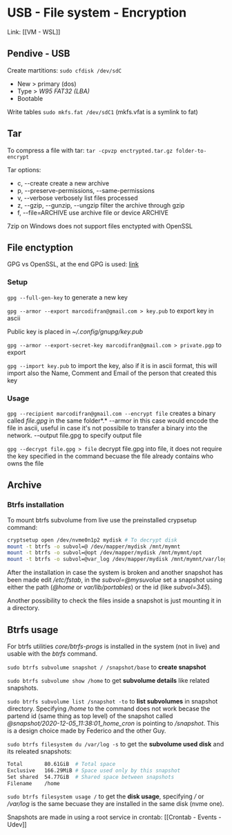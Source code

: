 # USB - File system - Encryption
Link: [[VM - WSL]]

## Pendive - USB
Create martitions: `sudo cfdisk /dev/sdC`

- New > primary (dos)
- Type > *W95 FAT32 (LBA)*
- Bootable

Write tables `sudo mkfs.fat /dev/sdC1` (mkfs.vfat is a symlink to fat)

## Tar
To compress a file with tar: `tar -cpvzp enctrypted.tar.gz folder-to-encrypt`

Tar options: 
- c, --create create a new archive
- p, --preserve-permissions, --same-permissions
- v, --verbose verbosely list files processed
- z, --gzip, --gunzip, --ungzip filter the archive through gzip
- f, --file=ARCHIVE use archive file or device ARCHIVE

7zip on Windows does not support files enctypted with OpenSSL

## File enctyption
GPG vs OpenSSL, at the end GPG is used: [link](https://stackoverflow.com/questions/28247821/openssl-vs-gpg-for-encrypting-off-site-backups)

### Setup
`gpg --full-gen-key` to generate a new key

`gpg --armor --export marcodifran@gmail.com > key.pub` to export key in ascii

Public key is placed in *~/.config/gnupg/key.pub*

`gpg --armor --export-secret-key marcodifran@gmail.com > private.pgp` to export 

`gpg --import key.pub` to import the key, also if it is in ascii format, this will import also the Name, Comment and Email of the person that created this key

### Usage

`gpg --recipient marcodifran@gmail.com --encrypt file` creates a binary called *file.gpg* in the same folder*.* --armor in this case would encode the file in ascii, useful in case it's not possibile to transfer a binary into the network. --output file.gpg to specify output file

`gpg --decrypt file.gpg > file` decrypt file.gpg into file, it does not require the key specified in the command becuase the file already contains who owns the file

## Archive
### Btrfs installation
To mount btrfs subvolume from live use the preinstalled crypsetup command:

```bash
cryptsetup open /dev/nvme0n1p2 mydisk # To decrypt disk
mount -t btrfs -o subvol=@ /dev/mapper/mydisk /mnt/mymnt
mount -t btrfs -o subvol=@opt /dev/mapper/mydisk /mnt/mymnt/opt
mount -t btrfs -o subvol=@var_log /dev/mapper/mydisk /mnt/mymnt/var/log
```

After the installation in case the system is broken and another snapshot has been made edit */etc/fstab*, in the *subvol=@mysuvolue* set a snapshot using either the path (*@home* or *var/lib/portables*) or the id (like *subvol=345*).

Another possibility to check the files inside a snapshot is just mounting it in a directory.

## Btrfs usage
For btrfs utilities *core/btrfs-progs* is installed in the system (not in live) and usable with the *btrfs* command.

`sudo btrfs subvolume snapshot / /snapshot/base` to **create snapshot**

`sudo btrfs subvolume show /home` to get **subvolume details** like related snapshots.

`sudo btrfs subvolume list /snapshot -to` to **list subvolumes** in snapshot directory. Specifying */home* to the command does not work becase the partend id (same thing as top level) of the snapshot called *@snapshot/2020-12-05_11:38:01_home_cron* is pointing to */snapshot*. This is a design choice made by Federico and the other Guy.

`sudo btrfs filesystem du /var/log -s` to get the **subvolume used disk** and its releated snapshots:

```bash
Total       80.61GiB  # Total space
Exclusive   166.29MiB # Space used only by this snapshot
Set shared  54.77GiB  # Shared space between snapshots
Filename    /home
```

`sudo btrfs filesystem usage /` to get the **disk usage**, specifying */* or */var/log* is the same becuase they are installed in the same disk (nvme one).

Snapshots are made in using a root service in crontab: [[Crontab - Events - Udev]]
